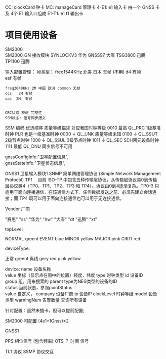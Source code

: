CC: clockCard 钟卡
MC: manageCard 管理卡
4-E1: e1 输入卡 由一个 GNSS 卡及 4个  E1 输入口组成
E1-T1: e1 t1 输出卡


# 项目使用设备
SM2000   
SM2000_GN 接收模块 
SYNLOCKV3 华为
GNSS97  大唐
TSG3800 迅腾   
TP1100 迅腾   

输入配置管理：
    帧类型：
    freq1544KHz 北美 日本 无帧 (不用)
    d4    有帧                             
    esf 有帧


    freq2048KHz 2M 中国 欧洲 common 无帧
    ccs   2M 有帧
    cas  2M  有帧 


    CRC状态 校验 完整性
    SSM状态: 信号同步报文 




SSM 编码  优选顺序   质量等级描述  对应我国时钟等级
0010     最高       QL_PRC        1级基准时钟          PLR 也是一级基准时钟
0000     ↓          QL_UNK        质量等级未知
0100     ↓          QL_SSUT       2级节点时钟
1000     ↓          QL_SSUL       3级节点时钟
1011     ↓          QL_SEC        SDH网元设备时钟
1111     最低        QL_DNU       同步信号不可用








gnssConfigInfo:"卫星配置信息",\
gnssStateInfo:"卫星状态信息",               



GNSS1   卫星输入模块1
SNMP 简单网络管理协议 (Simple Network Management Protocol)
TP1
　目前 ISO-TP 中包含五种传输层协议，从传输层协议类0到传输层协议类4（TP0、TP1、TP2、TP3 和 TP4）。协议由0到4逐渐复杂。TP0-3 只适用于面向连接通信，在该通信方式下，任何数据发送之前，必须先建立会话连接；而 TP4 既可以用于面向连接通信也可以用于无连接通信。





Vendor  厂商 

"赛思" "ss"
"华为" "hw"
"大唐" "dt
"迅腾" "xt"



topLevel

NORMAL greent
EVENT  blue 
MINOR  yellow
MAJOR  pink
CRITI  red  




deviceType:

正常 greent
离线 gery
red
pink
yellow


device:
  name     		 设备名称  
  value         坐标（显示点在图中的位置）经度，纬度
  type     		 时钟类型
  id	                        设备ID		
  group 		组，用来搜索的
  parent        type为NEG类型的设备的ID  
  status        当前状态，参照pointStatus  
  value         自定义，
  company       设备厂商
  ip            设备IP
  clockLevel    时钟等级
  model         设备类型
  warningNum    告警数量
  查询所有设备




针对配置：虽然未插卡，但可以提前配置;

SM2000  可配置 (4e1+1Gnss)*2 

GNSS1 



PPS 相位信号 (包含频率)
OTS ？ 时间 信号


<!-- 交互协议 -->
TL1   协议
SSMP 协议交互
